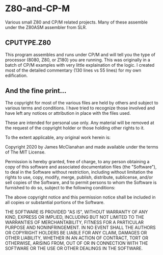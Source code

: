 # Z80-and-CP-M
Various small Z80 and CP/M related projects. Many of these assemble under the Z80ASM assembler from SLR.

## CPUTYPE.Z80
This program assembles and runs under CP/M and will tell you the type of processor (8080, Z80, or Z180) you are running. This was originally in a batch of CP/M examples with very little explaination of the logic. I created most of the detailed commentary (130 lines vs 55 lines) for my own edification.

## And the fine print...
The copyright for most of the various files are held by others and subject to various terms and conditions. I have tried to recognize those involved and have left any notices or attribution in place with the files used.

These are intended for personal use only. Any material will be removed at the request of the copyright holder or those holding other rights to it.

To the extent applicable, any original work herein is:

Copyright 2020 by James McClanahan and made available under the terms of The MIT License.

Permission is hereby granted, free of charge, to any person obtaining a copy of this software and associated documentation files (the "Software"), to deal in the Software without restriction, including without limitation the rights to use, copy, modify, merge, publish, distribute, sublicense, and/or sell copies of the Software, and to permit persons to whom the Software is furnished to do so, subject to the following conditions:

The above copyright notice and this permission notice shall be included in all copies or substantial portions of the Software.

THE SOFTWARE IS PROVIDED "AS IS", WITHOUT WARRANTY OF ANY KIND, EXPRESS OR IMPLIED, INCLUDING BUT NOT LIMITED TO THE WARRANTIES OF MERCHANTABILITY, FITNESS FOR A PARTICULAR PURPOSE AND NONINFRINGEMENT. IN NO EVENT SHALL THE AUTHORS OR COPYRIGHT HOLDERS BE LIABLE FOR ANY CLAIM, DAMAGES OR OTHER LIABILITY, WHETHER IN AN ACTION OF CONTRACT, TORT OR OTHERWISE, ARISING FROM, OUT OF OR IN CONNECTION WITH THE SOFTWARE OR THE USE OR OTHER DEALINGS IN THE SOFTWARE.
